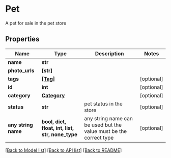 # Pet

A pet for sale in the pet store

## Properties
Name | Type | Description | Notes
------------ | ------------- | ------------- | -------------
**name** | **str** |  | 
**photo_urls** | **[str]** |  | 
**tags** | [**[Tag]**](Tag.md) |  | [optional] 
**id** | **int** |  | [optional] 
**category** | [**Category**](Category.md) |  | [optional] 
**status** | **str** | pet status in the store | [optional] 
**any string name** | **bool, dict, float, int, list, str, none_type** | any string name can be used but the value must be the correct type | [optional]

[[Back to Model list]](../README.md#documentation-for-models) [[Back to API list]](../README.md#documentation-for-api-endpoints) [[Back to README]](../README.md)


